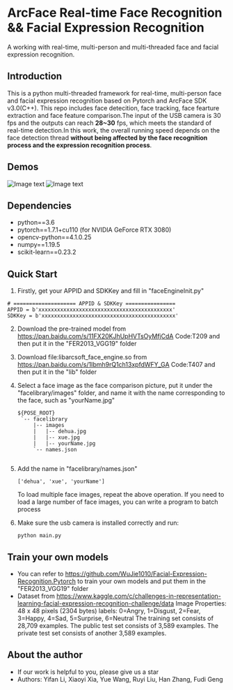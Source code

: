 # ArcFace Real-time Face Recognition && Facial Expression Recognition
A working with real-time, multi-person and multi-threaded face and facial expression recognition.


## Introduction  ##
This is a python multi-threaded framework for real-time, multi-person face and facial expression recognition based on Pytorch and ArcFace SDK v3.0(C++). This repo includes face detecition, face tracking, face fearture extraction and face feature comparison.The input of the USB camera is 30 fps and the outputs can reach **28~30** fps, which meets the standard of real-time detection.In this work, the overall running speed depends on the face detection thread **without being affected by the face recognition process and the expression recognition process**.


## Demos ##
![Image text](https://github.com/crawfordfan/ArcFace-Real-time-Face-Recognition-Facial-Expression-Recognition/blob/main/figures/dehua.gif)
![Image text](https://github.com/crawfordfan/ArcFace-Real-time-Face-Recognition-Facial-Expression-Recognition/blob/main/figures/xue.gif)

## Dependencies ##
- python==3.6
- pytorch==1.7.1+cu110 (for NVIDIA GeForce RTX 3080)
- opencv-python==4.1.0.25
- numpy==1.19.5
- scikit-learn==0.23.2

## Quick Start ##
1. Firstly, get your APPID and SDKKey and fill in "faceEngineInit.py"
  ```
  # ==================== APPID & SDKKey ================
  APPID = b'xxxxxxxxxxxxxxxxxxxxxxxxxxxxxxxxxxxxxxxxxxx'
  SDKKey = b'xxxxxxxxxxxxxxxxxxxxxxxxxxxxxxxxxxxxxxxxxxx'
  ```
2. Download the pre-trained model from https://pan.baidu.com/s/11FX20KJhUpHVTsOyMfjCdA Code:T209 and then put it in the "FER2013_VGG19" folder

3. Download file:libarcsoft_face_engine.so from https://pan.baidu.com/s/1Ibmh9rQ1ch13xpfdWFY_GA Code:T407 and then put it in the "lib" folder

4. Select a face image as the face comparison picture, put it under the "facelibrary/images" folder, and name it with the name corresponding to the face, such as "yourName.jpg"
    ```
    ${POSE_ROOT}
     `-- facelibrary
         |-- images
         |   |-- dehua.jpg
         |   |-- xue.jpg
         |   |-- yourName.jpg
         `-- names.json
        
   ```
5. Add the name in "facelibrary/names.json"
   ```
   ['dehua', 'xue', 'yourName']
   ```
   To load multiple face images, repeat the above operation. If you need to load a large number of face images, you can write a program to batch process

6. Make sure the usb camera is installed correctly and run:
   ```
   python main.py
   ```

## Train your own models ##
- You can refer to https://github.com/WuJie1010/Facial-Expression-Recognition.Pytorch to train your own models and put them in the "FER2013_VGG19" folder
- Dataset from https://www.kaggle.com/c/challenges-in-representation-learning-facial-expression-recognition-challenge/data
Image Properties: 48 x 48 pixels (2304 bytes)
labels: 0=Angry, 1=Disgust, 2=Fear, 3=Happy, 4=Sad, 5=Surprise, 6=Neutral
The training set consists of 28,709 examples. The public test set consists of 3,589 examples. The private test set consists of another 3,589 examples.

## About the author ##
- If our work is helpful to you, please give us a star
- Authors: Yifan Li, Xiaoyi Xia, Yue Wang, Ruyi Liu, Han Zhang, Fudi Geng
